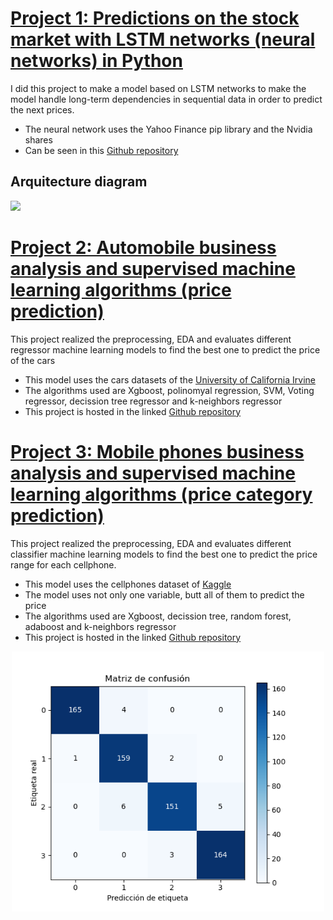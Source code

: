 # [Project 1: Predictions on the stock market with LSTM networks (neural networks) in Python](https://github.com/NicolasZFr/nvidia_prediction_lstm)
I did this project to make a model based on LSTM networks to make the model handle long-term dependencies in sequential data in order to predict the next prices.  
- The neural network uses the Yahoo Finance pip library and the Nvidia shares
- Can be seen in this [Github repository](https://github.com/NicolasZFr/nvidia_prediction_lstm)  

## Arquitecture diagram
<img src='https://file.notion.so/f/f/345cf846-20d3-4604-9e34-b4bdca594463/806d79a3-3095-4419-b4f7-8b70ea062daa/Untitled.png?id=ad03c71a-96e6-4d54-88f2-038e9ba5d65a&table=block&spaceId=345cf846-20d3-4604-9e34-b4bdca594463&expirationTimestamp=1720058400000&signature=Gx9dUzgvuvPCbT2fp4z0z5K9Svqlx0aIDm3Gg7p1jxY&downloadName=Untitled.png'>  

# [Project 2: Automobile business analysis and supervised machine learning algorithms (price prediction)](https://github.com/NicolasZFr/auto-reg-prediction)
This project realized the preprocessing, EDA and evaluates different regressor machine learning models to find the best one to predict the price of the cars
- This model uses the cars datasets of the [University of California Irvine](https://archive.ics.uci.edu/ml/machine-learning-databases/autos/imports-85.data)
- The algorithms used are Xgboost, polinomyal regression, SVM, Voting regressor, decission tree regressor and k-neighbors regressor
- This project is hosted in the linked [Github repository](https://github.com/NicolasZFr/auto-reg-predictio)  

# [Project 3: Mobile phones business analysis and supervised machine learning algorithms (price category prediction)](https://github.com/NicolasZFr/mobile-price-prediction)
This project realized the preprocessing, EDA and evaluates different classifier machine learning models to find the best one to predict the price range for each cellphone.
- This model uses the cellphones dataset of [Kaggle](https://www.kaggle.com/datasets/atefehmirnaseri/cell-phone-price)
- The model uses not only one variable, butt all of them to predict the price
- The algorithms used are Xgboost, decission tree, random forest, adaboost and k-neighbors regressor
- This project is hosted in the linked [Github repository](https://github.com/NicolasZFr/mobile-price-prediction)

<p align="center">
    <img src='./images/confussionmatrix.png' style="width:500px">
</p>
